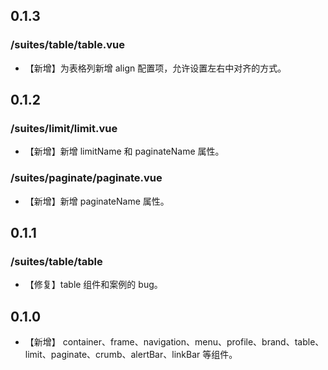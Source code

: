 ## 0.1.3

### /suites/table/table.vue

* 【新增】为表格列新增 align 配置项，允许设置左右中对齐的方式。

## 0.1.2

### /suites/limit/limit.vue

* 【新增】新增 limitName 和 paginateName 属性。

### /suites/paginate/paginate.vue

* 【新增】新增 paginateName 属性。

## 0.1.1

### /suites/table/table

* 【修复】table 组件和案例的 bug。

## 0.1.0

* 【新增】 container、frame、navigation、menu、profile、brand、table、limit、paginate、crumb、alertBar、linkBar 等组件。
